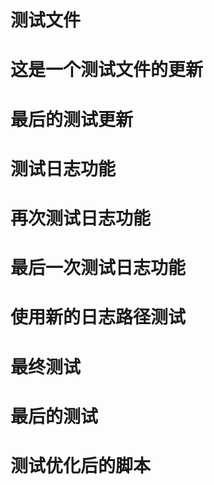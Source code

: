 # 测试文件
# 这是一个测试文件的更新
# 最后的测试更新
# 测试日志功能
# 再次测试日志功能
# 最后一次测试日志功能
# 使用新的日志路径测试
# 最终测试
# 最后的测试
# 测试优化后的脚本
